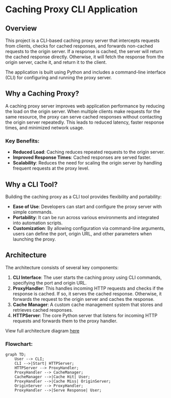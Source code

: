 # Caching Proxy CLI Application

## Overview

This project is a CLI-based caching proxy server that intercepts requests from clients, checks for cached responses, and forwards non-cached requests to the origin server. If a response is cached, the server will return the cached response directly. Otherwise, it will fetch the response from the origin server, cache it, and return it to the client.

The application is built using Python and includes a command-line interface (CLI) for configuring and running the proxy server.

## Why a Caching Proxy?

A caching proxy server improves web application performance by reducing the load on the origin server. When multiple clients make requests for the same resource, the proxy can serve cached responses without contacting the origin server repeatedly. This leads to reduced latency, faster response times, and minimized network usage.

### Key Benefits:
- **Reduced Load**: Caching reduces repeated requests to the origin server.
- **Improved Response Times**: Cached responses are served faster.
- **Scalability**: Reduces the need for scaling the origin server by handling frequent requests at the proxy level.

## Why a CLI Tool?

Building the caching proxy as a CLI tool provides flexibility and portability:
- **Ease of Use**: Developers can start and configure the proxy server with simple commands.
- **Portability**: It can be run across various environments and integrated into automation scripts.
- **Customization**: By allowing configuration via command-line arguments, users can define the port, origin URL, and other parameters when launching the proxy.

## Architecture

The architecture consists of several key components:
1. **CLI Interface**: The user starts the caching proxy using CLI commands, specifying the port and origin URL.
2. **ProxyHandler**: This handles incoming HTTP requests and checks if the response is cached. If so, it serves the cached response. Otherwise, it forwards the request to the origin server and caches the response.
3. **Cache Manager**: A custom cache management system that stores and retrieves cached responses.
4. **HTTPServer**: The core Python server that listens for incoming HTTP requests and forwards them to the proxy handler.

View full architecture diagram [here](https://app.eraser.io/workspace/BqxLDyT4Ua2c2rxuYazq?elements=TJfCVrKTpIU9w2tlnZ3gug)

### Flowchart:

```mermaid
graph TD;
    User --> CLI;
    CLI -->|Start| HTTPServer;
    HTTPServer --> ProxyHandler;
    ProxyHandler --> CacheManager;
    CacheManager -->|Cache Hit| User;
    ProxyHandler -->|Cache Miss| OriginServer;
    OriginServer --> ProxyHandler;
    ProxyHandler -->|Serve Response| User;
```


